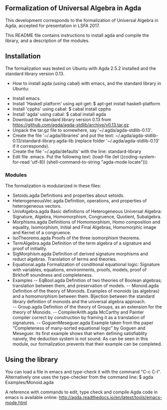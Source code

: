 ## Formalization of Universal Algebra in Agda

This development corresponds to the formalization of 
Universal Algebra in Agda, accepted for presentation in LSFA 2017.

This README file contains instructions to install agda and compile
the library, and a description of the modules.

## Installation

The formalization was tested on Ubuntu with Agda 2.5.2 installed and
the standard library version 0.13.

* How to install agda (using cabal) with emacs, and the standard
library in Ubuntu:

- Install emacs.
- Install 'Haskell platform' using apt-get:
  	  $ apt-get install haskell-platform
- Install 'cpphs' using cabal:
  	  $ cabal install cpphs
- Install 'agda' using cabal:
  	  $ cabal install agda
- Download the standard library version 0.13 from
  https://github.com/agda/agda-stdlib/archive/v0.13.tar.gz
- Unpack the tar.gz file to somewhere, say '~/.agda/agda-stdlib-0.13'.
- Create the file '~/.agda/libraries' and put the text:
  	 ~/.agda/agda-stdlib-0.13/standard-library.agda-lib
(replace folder '~/.agda/agda-stdlib-0.13' if it corresponds).
- Create the file '~/.agda/defaults' with the line:
  	 standard-library
- Edit file .emacs. Put the following text:
       	 (load-file (let ((coding-system-for-read 'utf-8))
                (shell-command-to-string "agda-mode locate")))

### Modules

The formalization is modularized in these files:

- Setoids.agda
	Definitions and properties about setoids.
- HeterogeneousVec.agda
	Definition, operations, and properties of heterogeneous vectors.
- UnivAlgebra.agda
	Basic definitions of Heterogeneous Universal Algebra:
   	Signature, Algebra, Homomorphism, Congruence, Quotient, Subalgebra.
- Morphisms.agda
	Definitions of Homomorphism, Homo composition and equality,
        Isomorphism, Initial and Final Algebras, Homomorphic image and
	Kernel of a congruence.
- IsoTheorems.agda
	Proofs of the three isomorphism theorems.
- TermAlgebra.agda
	Definition of the term algebra of a signature and proof of initiality.
- SigMorphism.agda
	Definition of derived signature morphisms and reduct algebras.
	Translation of terms and theories.
- Equational.agda
	Formalization of conditional equational logic: Signature with variables,
	equations, environments, proofs, models, proof of Birkhoff soundness and
	completeness.
- Examples
  -- EqBool.agda
	  Definition of two theories of Boolean algebras; translation between them,
	  and preservation of models.
  -- Monoid.agda
          Definition of the theory of Monoids. Examples of monoids (as algebras)
	  and a homomorphism between them. 
	  Bijection between the standard library definition of monoids
	  and the universal algebra approach.	  
  -- Group.agda
	  Definition of the theory of Groups, as an extension for the theory of Monoids.
  -- CompilerArith.agda
	  McCarthy and Painter compiler correct by construction by framing it
	  as a translation of signatures.
  -- GoguenMeseguer.agda
	  Example taken from the paper “Completeness of many-sorted
	  equational logic” by Goguen and Meseguer. Its first example
	  shows that when defining satisfiablity naively, the
	  deduction system is not sound. As can be seen in this module,
	  our formalization prevents that their example can be completed.

## Using the library 

You can load a file in emacs and type-check it with the command "C-c C-l".
Alternatively one uses the type-checker from the command line:
  $ agda Examples/Monoid.agda
  
A reference with commands to edit, type check and compile Agda code in emacs is
available online: http://agda.readthedocs.io/en/latest/tools/emacs-mode.html

